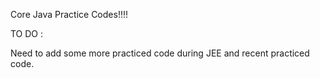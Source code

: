 Core Java Practice Codes!!!!


TO DO :

Need to add some more practiced code during JEE and recent practiced code.
